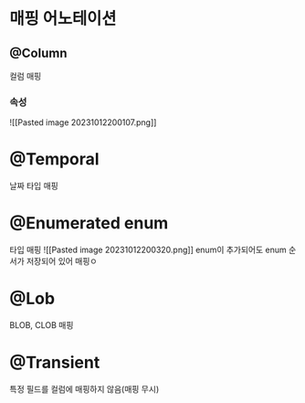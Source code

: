 # 매핑 어노테이션
## @Column 
컬럼 매핑
### 속성
![[Pasted image 20231012200107.png]]
# @Temporal 
날짜 타입 매핑
# @Enumerated enum 
타입 매핑 
![[Pasted image 20231012200320.png]]
enum이 추가되어도 enum 순서가 저장되어 있어 매핑ㅇ
# @Lob 
BLOB, CLOB 매핑 
# @Transient
특정 필드를 컬럼에 매핑하지 않음(매핑 무시)
